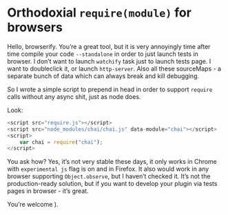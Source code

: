 # Orthodoxial `require(module)` for browsers

Hello, browserify. You’re a great tool, but it is very annoyingly time after time compile your code `--standalone` in order to just launch tests in browser. I don’t want to launch `watchify` task just to launch tests page. I want to doubleclick it, or launch `http-server`. Also all these sourceMaps - a separate bunch of data which can always break and kill debugging.

So I wrote a simple script to prepend in head in order to support `require` calls without any async shit, just as node does.

Look:
```js
<script src="require.js"></script>
<script src="node_modules/chai/chai.js" data-module="chai"></script>
<script>
	var chai = require("chai");
</script>
```

You ask how?
Yes, it’s not very stable these days, it only works in Chrome with `experimental js` flag is on and in Firefox. It also would work in any browser supporting `Object.observe`, but I haven’t checked it. It’s not the production-ready solution, but if you want to develop your plugin via tests pages in browser - it’s great.

You’re welcome ).